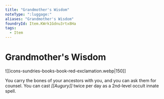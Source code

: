 ```yaml
---
title: "Grandmother's Wisdom"
noteType: ":luggage:"
aliases: "Grandmother's Wisdom"
foundryId: Item.KWrk1Gdnu3rtx8Ha
tags:
  - Item
---
```


# Grandmother's Wisdom
![[icons-sundries-books-book-red-exclamation.webp|150]]

You carry the bones of your ancestors with you, and you can ask them for counsel. You can cast _[[Augury]]_ twice per day as a 2nd-level occult innate spell.
